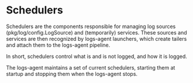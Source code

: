 # Schedulers

Schedulers are the components responsible for managing log sources
(pkg/log/config.LogSource) and (temporarily) services.
These sources and services are then recognized by logs-agent launchers, which create tailers and attach them to the logs-agent pipeline.

In short, schedulers control what is and is not logged, and how it is logged.

The logs-agent maintains a set of current schedulers, starting them at startup and stopping them when the logs-agent stops.
